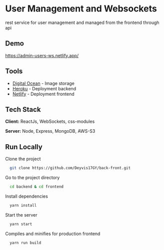 # User Management and Websockets

rest service for user management and managed from the frontend through api

## Demo

https://admin-users-ws.netlify.app/

## Tools

- [Digital Ocean](https://www.digitalocean.com/) - Image storage
- [Heroku](https://dashboard.heroku.com/) - Deployment backend
- [Netlify](https://www.netlify.com/) - Deployment frontend

## Tech Stack

**Client:** ReactJs, WebSockets, css-modules

**Server:** Node, Express, MongoDB, AWS-S3

## Run Locally

Clone the project

```bash
  git clone https://github.com/Deyvis17GY/back-front.git
```

Go to the project directory

```bash
  cd backend & cd frontend
```

Install dependencies

```bash
  yarn install
```

Start the server

```bash
  yarn start
```

Compiles and minifies for production frontend

```bash
  yarn run build
```
